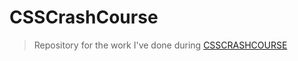 # CSSCrashCourse
> Repository for the work I've done during [CSSCRASHCOURSE](https://www.youtube.com/watch?v=yfoY53QXEnI) 

